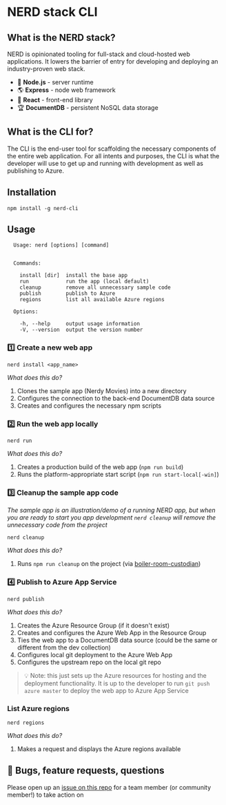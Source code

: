 # NERD stack CLI

## What is the NERD stack?

NERD is opinionated tooling for full-stack and cloud-hosted web applications. It lowers the barrier of entry for developing and deploying an industry-proven web stack.

 - :rocket: **Node.js** - server runtime
 - :earth_americas: **Express** - node web framework
 - :crown: **React** - front-end library
 - :trophy: **DocumentDB** - persistent NoSQL data storage

## What is the CLI for?

The CLI is the end-user tool for scaffolding the necessary components of the entire web application. For all intents and purposes, the CLI is what the developer will use to get up and running with development as well as publishing to Azure.

## Installation

```
npm install -g nerd-cli
```

## Usage

```
  Usage: nerd [options] [command]


  Commands:

    install [dir]  install the base app
    run            run the app (local default)
    cleanup        remove all unnecessary sample code
    publish        publish to Azure
    regions        list all available Azure regions

  Options:

    -h, --help     output usage information
    -V, --version  output the version number
```

### :one: Create a new web app

```
nerd install <app_name>
```

*What does this do?*
 1. Clones the sample app (Nerdy Movies) into a new directory
 2. Configures the connection to the back-end DocumentDB data source
 3. Creates and configures the necessary npm scripts

### :two: Run the web app locally

 ```
nerd run
 ```

*What does this do?*
 1. Creates a production build of the web app (`npm run build`)
 2. Runs the platform-appropriate start script (`npm run start-local[-win]`)

### :three: Cleanup the sample app code

*The sample app is an illustration/demo of a running NERD app, but when you are ready to start you app development `nerd cleanup` will remove the unnecessary code from the project*

```
nerd cleanup
```

*What does this do?*
 1. Runs `npm run cleanup` on the project (via [boiler-room-custodian](https://github.com/tstringer/boiler-room-custodian))

### :four: Publish to Azure App Service

```
nerd publish
```

*What does this do?*
 1. Creates the Azure Resource Group (if it doesn't exist)
 2. Creates and configures the Azure Web App in the Resource Group
 3. Ties the web app to a DocumentDB data source (could be the same or different from the dev collection)
 4. Configures local git deployment to the Azure Web App
 5. Configures the upstream repo on the local git repo

> :bulb: Note: this just sets up the Azure resources for hosting and the deployment functionality. It is up to the developer to run `git push azure master` to deploy the web app to Azure App Service

### List Azure regions

```
nerd regions
```

*What does this do?*
 1. Makes a request and displays the Azure regions available

## :bug: Bugs, feature requests, questions

Please open up an [issue on this repo](https://github.com/NERDStack/nerd-cli/issues) for a team member (or community member!) to take action on
